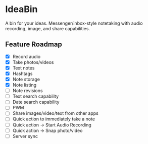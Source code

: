 # IdeaBin
A bin for your ideas. Messenger/inbox-style notetaking with audio recording, image, and share capabilities.

## Feature Roadmap
- [x] Record audio
- [x] Take photos/videos
- [x] Text notes
- [x] Hashtags
- [x] Note storage
- [x] Note listing
- [ ] Note revisions
- [ ] Text search capability
- [ ] Date search capability
- [ ] PWM
- [ ] Share images/video/text from other apps
- [ ] Quick action to immediately take a note
- [ ] Quick action -> Start Audio Recording
- [ ] Quick action -> Snap photo/video
- [ ] Server sync
